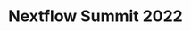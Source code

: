 ---
layout: page
title: Nextflow Summit 2022
description: "nf-core/sarek: a pipeline for germline and somatic variant calling"
importance: 2
year: 2022
category: poster
related_publications: hanssen2023scalable
location: Barcelona, Spain
my_date: "October 13, 2022"
event: Nextflow Summit
pdf: NextflowSummit_2022_FHanssen.pdf
---